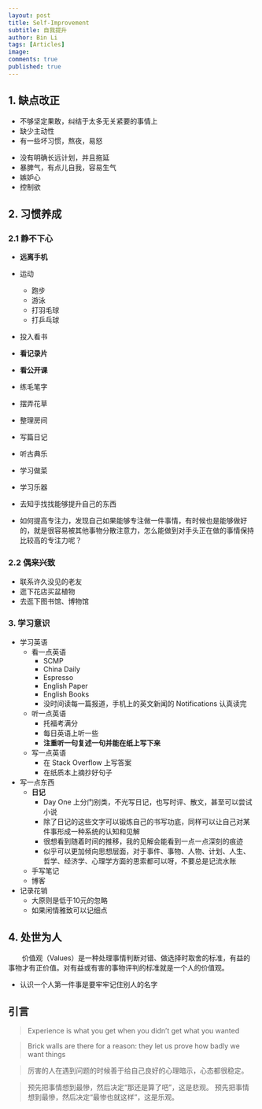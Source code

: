 ```yaml
---
layout: post
title: Self-Improvement
subtitle: 自我提升
author: Bin Li
tags: [Articles]
image: 
comments: true
published: true
---
```


## 1. 缺点改正
* 不够坚定果敢，纠结于太多无关紧要的事情上
* 缺少主动性
* 有一些坏习惯，熬夜，易怒
- 没有明确长远计划，并且拖延
- 暴脾气，有点儿自我，容易生气
- 嫉妒心
- 控制欲

## 2. 习惯养成
### 2.1 静不下心
- **远离手机**
- 运动
	- 跑步
	- 游泳
	- 打羽毛球
	- 打乒乓球
- 投入看书
- **看记录片**
- **看公开课**
- 练毛笔字
- 摆弄花草
- 整理房间
- 写篇日记
- 听古典乐
- 学习做菜
- 学习乐器
- 去知乎找找能够提升自己的东西

- 如何提高专注力，发现自己如果能够专注做一件事情，有时候也是能够做好的，就是很容易被其他事物分散注意力，怎么能做到对手头正在做的事情保持比较高的专注力呢？

### 2.2 偶来兴致
- 联系许久没见的老友
- 逛下花店买盆植物
- 去逛下图书馆、博物馆


### 3. 学习意识
- 学习英语
	- 看一点英语
		- SCMP
		- China Daily
		- Espresso
		- English Paper
		- English Books
		- 没时间读每一篇报道，手机上的英文新闻的 Notifications 认真读完
	- 听一点英语
		- 托福考满分
		- 每日英语上听一些
		- **注重听一句复述一句并能在纸上写下来**
	- 写一点英语
		- 在 Stack Overflow 上写答案
		- 在纸质本上摘抄好句子
- 写一点东西
	- **日记**
		- Day One 上分门别类，不光写日记，也写时评、散文，甚至可以尝试小说
		- 除了日记的这些文字可以锻炼自己的书写功底，同样可以让自己对某件事形成一种系统的认知和见解
		- 很想看到随着时间的推移，我的见解会能看到一点一点深刻的痕迹
		- 似乎可以更加倾向思想层面，对于事件、事物、人物、计划、人生、哲学、经济学、心理学方面的思索都可以呀，不要总是记流水账
	- 手写笔记
	- 博客
- 记录花销
	- 大原则是低于10元的忽略
	- 如果闲情雅致可以记细点

## 4. 处世为人
　　价值观（Values）是一种处理事情判断对错、做选择时取舍的标准，有益的事物才有正价值。对有益或有害的事物评判的标准就是一个人的价值观。

- 认识一个人第一件事是要牢牢记住别人的名字


## 引言
> Experience is what you get when you didn’t get what you wanted

> Brick walls are there for a reason: they let us prove how badly we want things

> 厉害的人在遇到问题的时候善于给自己良好的心理暗示，心态都很稳定。

> 预先把事情想到最慘，然后决定“那还是算了吧”，这是悲观。
> 预先把事情想到最慘，然后决定“最惨也就这样”，这是乐观。